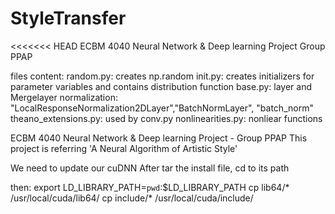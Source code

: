 # StyleTransfer
<<<<<<< HEAD
ECBM 4040 Neural Network &amp; Deep learning Project
Group PPAP

files content:
random.py:	creates np.random 
init.py: 	creates initializers for parameter variables and contains 			distribution function
base.py:	layer and Mergelayer
normalization:	"LocalResponseNormalization2DLayer","BatchNormLayer", 			"batch_norm"
theano_extensions.py: 	used by conv.py
nonlinearities.py: nonliear functions

ECBM 4040 Neural Network &amp; 
Deep learning Project - Group PPAP
This project is referring 'A Neural Algorithm of Artistic Style'

We need to update our cuDNN
After tar the install file, cd to its path

then:
  export LD_LIBRARY_PATH=`pwd`:$LD_LIBRARY_PATH
  cp lib64/* /usr/local/cuda/lib64/
  cp include/* /usr/local/cuda/include/
